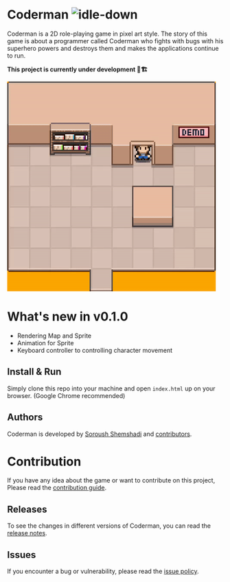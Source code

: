 # Coderman ![idle-down](https://github.com/shuoros/Coderman/assets/45015114/60350dab-6d59-4a48-b7c9-794ba882215a)

Coderman is a 2D role-playing game in pixel art style. The story of this game is about a programmer called Coderman who fights with bugs with his superhero powers and destroys them and makes the applications continue to run.

**This project is currently under development 🚧🏗️**

![idle-down](sample.gif)

# What's new in v0.1.0
- Rendering Map and Sprite
- Animation for Sprite
- Keyboard controller to controlling character movement

## Install & Run
Simply clone this repo into your machine and open `index.html` up on your browser. (Google Chrome recommended) 

## Authors
Coderman is developed by [Soroush Shemshadi](https://github.com/shuoros) and [contributors](CONTRIBUTORS.md).

# Contribution
If you have any idea about the game or want to contribute on this project, Please read the [contribution guide](CONTRIBUTE.md).

## Releases
To see the changes in different versions of Coderman, you can read the [release notes](RELEASENOTES.md).

## Issues
If you encounter a bug or vulnerability, please read the [issue policy](ISSUES.md).
